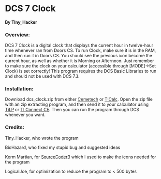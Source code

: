 # DCS 7 Clock
#### By TIny_Hacker

### Overview:
DCS 7 Clock is a digital clock that displays the current hour in twelve-hour time whenever ran from Doors CS.
To run Clock, make sure it is in the RAM, and then run it in Doors CS. You should see the previous icon become
the current hour, as well as whether it is Morning or Afternoon. Just remember to make sure the clock on your calculator
(accessible through [MODE]->Set Clock) is set correctly! This program requires the DCS Basic Libraries to run and should not be used with DCS 7.3.

### Installation:
Download dcs_clock.zip from either [Cemetech](https://www.cemetech.net/downloads/files/2037/x2133) or [TICalc](https://www.ticalc.org/archives/files/fileinfo/475/47523.html). Open the zip file with an zip extracting program, and then send it to your calculator using
[TiLP](https://www.ticalc.org/archives/files/fileinfo/374/37481.html) or [TI Connect CE](https://education.ti.com/en/products/computer-software/ti-connect-ce-sw). Then you can run the program through DCS whenever you want.

### Credits:
TIny_Hacker, who wrote the program

BioHazard, who fixed my stupid bug and suggested ideas

Kerm Martian, for [SourceCoder3](www.cemetech.net/sc) which I used to make the icons needed for the program

LogicalJoe, for optimization to reduce the program to < 500 bytes
